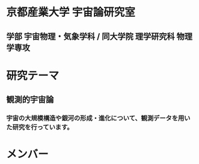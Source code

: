 # 京都産業大学 宇宙論研究室
## 学部 宇宙物理・気象学科 / 同大学院 理学研究科 物理学専攻

# 研究テーマ
## 観測的宇宙論
### 宇宙の大規模構造や銀河の形成・進化について、観測データを用いた研究を行っています。

# メンバー